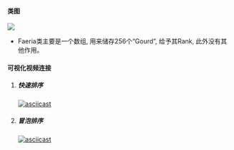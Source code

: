 #### 类图

![](http://www.plantuml.com/plantuml/png/dLRDRjim3BxxAGJiedJDE_G7wr2WbotOQHW2sQOL8Vh997bj5-pT9ukIxQXkYhONKIpvaTz7HicLyypwNicgaSmvSiV02ZXM9FnznWiLsXC9UeNE1w5PBO5my6XYW6LwdoA6gnD_WU9z_SU8DeJhMoEDlP6csSSCeLjukYGncTUhwb-LUfZYY5072GgqTmIBfTQssoi5gWRhjbii4c4caqzcFPfOifeG_Cwq8yAPzl3WUDHpMigqedikKZKyvcoysT7YenLWSYF10xPZ3M0hg207_preIfEe6s-5vj7xzUPUTuP6nSRKh0yvlXS2HG_fC9TxOwmVy2x9jHRgdFAfyCzVH0hdbyJ5hHaNYVjTwcXoX5RG5LMrJBT6FHZMvXN3LIHTF5Qpq4D_ieQe-oY6nFFiwcBE-Ma4SjxSQtzjBNkcy_hkaHqY2ilRKOfzPvc2SbfPNd9Shb745qDuP-dW70UDI1w-Q3vC_BMX9enk070dBjViG06wSbV4xS4tk-NPOxFIi3Q7qo9lLSHjOWbwKd0UOq6tCFoFBZDsyyNUQBP_awSqFDsDzM29YyVamcQJKKALD163da2L53CeBT7dHAFlnu7U6dLWDc0roNX1Uq11rP0ww5wHd8RSkGMMEJd5f0msmh3QUSiQJsfZ931D6bNirSlT3QW58uehp8RjBJbC3BfUDszsFpQ44xnXJZHOj7oXmBuos4_OJTrt7LZq5ACkzpG7B7-iofVX7Fb2rO-gaCZtTIqXiOSd3xezKUHulhcbkYFsjruq-xUXoo_A2Fnxo8te-8Xt7jMoWk-2MPJyI8-pdm7hzKNwPLAbXpku30asLAVlcLclnxUome_-HN0DX1PSOAkhmBfNyZy0)

- Faeria类主要是一个数组, 用来储存256个“Gourd”, 给予其Rank, 此外没有其他作用。





#### 可视化视频连接
1. ##### 快速排序

    [![asciicast](https://asciinema.org/a/yDFYJFJjt460gEkg1zde695i1.svg)](https://asciinema.org/a/yDFYJFJjt460gEkg1zde695i1)

    

2. ##### 冒泡排序

    [![asciicast](https://asciinema.org/a/Xj5QhMpYCCMFJHOUHCVqniCvd.svg)](https://asciinema.org/a/Xj5QhMpYCCMFJHOUHCVqniCvd)

